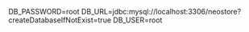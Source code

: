 DB_PASSWORD=root
DB_URL=jdbc:mysql://localhost:3306/neostore?createDatabaseIfNotExist=true
DB_USER=root
